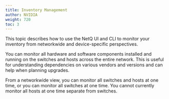 ```yaml
---
title: Inventory Management
author: NVIDIA
weight: 720
toc: 3
---
```

This topic describes how to use the NetQ UI and CLI to monitor your inventory from networkwide and device-specific perspectives.

You can monitor all hardware and software components installed and running on the switches and hosts across the entire network. This is useful for understanding dependencies on various vendors and versions and can help when planning upgrades.

From a networkwide view, you can monitor all switches and hosts at one time, or you can monitor all switches at one time. You cannot currently monitor all hosts at one time separate from switches.
